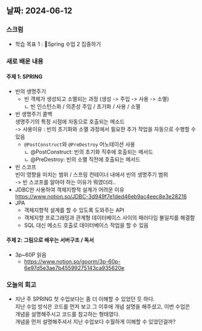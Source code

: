 ## 날짜: 2024-06-12

### 스크럼
- 학습 목표 1 : Spring 수업 2 집중하기

### 새로 배운 내용
#### 주제 1: SPRING
- 빈의 생명주기 <br>
  - 빈 객체가 생성되고 소멸되는 과정 (생성 -> 주입 -> 사용 -> 소멸)<br>
    ㄴ 빈 인스턴스화 / 의존성 주입 / 초기화 / 사용 / 소멸<br>
- 빈 생명주기 콜백<br>
  생명주기의 특정 시점에 자동으로 호출되는 메소드<br>
  -> 사용이유 : 빈의 초기화와 소멸 과정에서 필요한 추가 작업을 자동으로 수행할 수 있음<br>
  - `@PostConstruct`와 `@PreDestroy` 어노테이션 사용<br>
    ㄴ @PostConstruct: 빈의 초기화 직후에 호출되는 메서드<br>
    ㄴ @PreDestroy: 빈의 소멸 직전에 호출되는 메서드<br>
- 빈 스코프<br>
  빈이 영향을 미치는 범위 / 스프링 컨테이너 내에서 빈의 생명주기 범위<br>
  -> 빈 스코프를 알아야 하는 이유가 뭐였더라..<br>
- JDBC만 사용하여 객체지향적 설계가 어려운 이유<br>
  https://www.notion.so/JDBC-3d949f7e1ded46eb9ac4eec8e3e28216
- JPA<br>
  - 객체지향적 설계를 할 수 있도록 도와주는 API<br>
  - 객체지향 프로그래밍과 관계형 데이터베이스 사이의 패러다임 불일치를 해결함<br>
  - SQL 대신 메소드 호출로 데이터베이스 작업을 할 수 있음<br>
 
#### 주제 2: 그림으로 배우는 서버구조 / 독서
- 3p~60P 읽음<br>
  - https://www.notion.so/goorm/3p-60p-6e97d5e3ae7b45599275143ca935620e

### 오늘의 회고
- 지난 주 SPRING 첫 수업보다는 좀 더 이해할 수 있었던 듯 하다.<br>
  지난 수업 방식은 코드를 먼저 보고 그 이후애 개념 설명을 해주셨고, 이번 수업은 개념을 설명해주시고 코드를 참고하는 형태였다.<br>
  개념을 먼저 설명해주셔서 지난 수업보다 수월하게 이해할 수 있었던걸까? 
